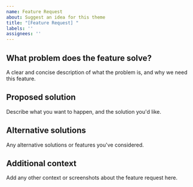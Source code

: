 ```yaml
---
name: Feature Request
about: Suggest an idea for this theme
title: "[Feature Request] "
labels: ''
assignees: ''
---
```


## What problem does the feature solve?

A clear and concise description of what the problem is, and why we need this feature.

## Proposed solution

Describe what you want to happen, and the solution you'd like.

## Alternative solutions

Any alternative solutions or features you've considered.

## Additional context

Add any other context or screenshots about the feature request here.
